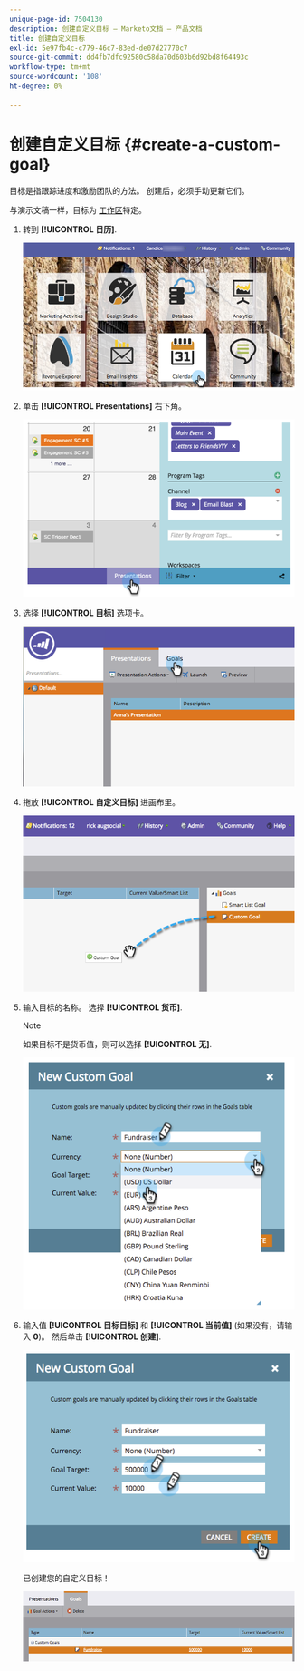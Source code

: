 ```yaml
---
unique-page-id: 7504130
description: 创建自定义目标 — Marketo文档 — 产品文档
title: 创建自定义目标
exl-id: 5e97fb4c-c779-46c7-83ed-de07d27770c7
source-git-commit: dd4fb7dfc92580c58da70d603b6d92bd8f64493c
workflow-type: tm+mt
source-wordcount: '108'
ht-degree: 0%

---
```


# 创建自定义目标 {#create-a-custom-goal}

目标是指跟踪进度和激励团队的方法。 创建后，必须手动更新它们。

与演示文稿一样，目标为 [工作区](/help/marketo/product-docs/administration/workspaces-and-person-partitions/understanding-workspaces-and-person-partitions.md)特定。

1. 转到 **[!UICONTROL 日历]**.

   ![](assets/2017-05-10-15-30-47-2.png)

1. 单击 **[!UICONTROL Presentations]** 右下角。

   ![](assets/image2015-3-24-12-3a2-3a55.png)

1. 选择 **[!UICONTROL 目标]** 选项卡。

   ![](assets/image2015-3-26-12-3a24-3a49.png)

1. 拖放 **[!UICONTROL 自定义目标]** 进画布里。

   ![](assets/image2015-3-24-12-3a32-3a45.png)

1. 输入目标的名称。 选择 **[!UICONTROL 货币]**.

   >[!NOTE]
   >
   >如果目标不是货币值，则可以选择 **[!UICONTROL 无]**.

   ![](assets/image2015-3-24-12-3a36-3a0.png)

1. 输入值 **[!UICONTROL 目标目标]** 和 **[!UICONTROL 当前值]** (如果没有，请输入 **0**)。 然后单击 **[!UICONTROL 创建]**.

   ![](assets/image2015-3-24-12-3a39-3a28.png)

   已创建您的自定义目标！

   ![](assets/image2015-3-24-12-3a41-3a43.png)
